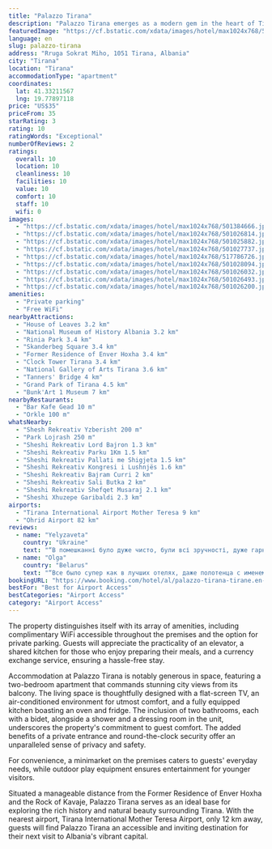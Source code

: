 ```yaml
---
title: "Palazzo Tirana"
description: "Palazzo Tirana emerges as a modern gem in the heart of Tirana, boasting a recent renovation that positions it as a prime choice for travelers seeking both comfort and convenience."
featuredImage: "https://cf.bstatic.com/xdata/images/hotel/max1024x768/501384666.jpg?k=682565ab980e626d9bc8ec418232b1e1a26daadc82f8ff971abee140c733b05d&o=&hp=1"
language: en
slug: palazzo-tirana
address: "Rruga Sokrat Miho, 1051 Tirana, Albania"
city: "Tirana"
location: "Tirana"
accommodationType: "apartment"
coordinates:
  lat: 41.33211567
  lng: 19.77897118
price: "US$35"
priceFrom: 35
starRating: 3
rating: 10
ratingWords: "Exceptional"
numberOfReviews: 2
ratings:
  overall: 10
  location: 10
  cleanliness: 10
  facilities: 10
  value: 10
  comfort: 10
  staff: 10
  wifi: 0
images:
  - "https://cf.bstatic.com/xdata/images/hotel/max1024x768/501384666.jpg?k=682565ab980e626d9bc8ec418232b1e1a26daadc82f8ff971abee140c733b05d&o=&hp=1"
  - "https://cf.bstatic.com/xdata/images/hotel/max1024x768/501026814.jpg?k=1bf395006ce3492e77b233a13bdc0c0b9455a55802512d2ee95a0e182ae38114&o=&hp=1"
  - "https://cf.bstatic.com/xdata/images/hotel/max1024x768/501025882.jpg?k=88fba6c93a989670da695887e6a538999f9336af8175256cac7042cc66254993&o=&hp=1"
  - "https://cf.bstatic.com/xdata/images/hotel/max1024x768/501027737.jpg?k=c35d7baa4364abeb0233b3a200e0c89e997364b6a62644ac1f70c51e466b2806&o=&hp=1"
  - "https://cf.bstatic.com/xdata/images/hotel/max1024x768/517786726.jpg?k=7495dcbd5f3b36a5f8ac1e838950d30674ed8070e95af3f19832e125f5bf7d65&o=&hp=1"
  - "https://cf.bstatic.com/xdata/images/hotel/max1024x768/501028094.jpg?k=766475354621c8d1c243e6a31a411bc6dc83e5cd739e56bcd9def88708d21d95&o=&hp=1"
  - "https://cf.bstatic.com/xdata/images/hotel/max1024x768/501026032.jpg?k=2423f9a1ce59477c182127b26741353af142b840bcf86cc67ce52772b46bad9b&o=&hp=1"
  - "https://cf.bstatic.com/xdata/images/hotel/max1024x768/501026493.jpg?k=d170e3aa189a1deddce72fa6d32cc39f8f1c630dbf75c8818114aadb460810d8&o=&hp=1"
  - "https://cf.bstatic.com/xdata/images/hotel/max1024x768/501026200.jpg?k=67faca875b35eb15f06b0acf99206ed772abedcfc21bb129ae1424f2a3c47672&o=&hp=1"
amenities:
  - "Private parking"
  - "Free WiFi"
nearbyAttractions:
  - "House of Leaves 3.2 km"
  - "National Museum of History Albania 3.2 km"
  - "Rinia Park 3.4 km"
  - "Skanderbeg Square 3.4 km"
  - "Former Residence of Enver Hoxha 3.4 km"
  - "Clock Tower Tirana 3.4 km"
  - "National Gallery of Arts Tirana 3.6 km"
  - "Tanners' Bridge 4 km"
  - "Grand Park of Tirana 4.5 km"
  - "Bunk'Art 1 Museum 7 km"
nearbyRestaurants:
  - "Bar Kafe Gead 10 m"
  - "Orkle 100 m"
whatsNearby:
  - "Shesh Rekreativ Yzberisht 200 m"
  - "Park Lojrash 250 m"
  - "Sheshi Rekreativ Lord Bajron 1.3 km"
  - "Sheshi Rekreativ Parku 1Km 1.5 km"
  - "Sheshi Rekreativ Pallati me Shigjeta 1.5 km"
  - "Sheshi Rekreativ Kongresi i Lushnjës 1.6 km"
  - "Sheshi Rekreativ Bajram Curri 2 km"
  - "Sheshi Rekreativ Sali Butka 2 km"
  - "Sheshi Rekreativ Shefqet Musaraj 2.1 km"
  - "Sheshi Xhuzepe Garibaldi 2.3 km"
airports:
  - "Tirana International Airport Mother Teresa 9 km"
  - "Ohrid Airport 82 km"
reviews:
  - name: "Yelyzaveta"
    country: "Ukraine"
    text: "“В помешканні було дуже чисто, були всі зручності, дуже гарне розташування та привітний господар завжди радий допомогти.”"
  - name: "Olga"
    country: "Belarus"
    text: "“Все было супер как в лучших отелях, даже полотенца с именем апартаментов, хорошая косметика, новая кофемашина, капсулы к ней, апартаменты очень классные: просторные, на кухне все необходимое, рабочий клевый духовой шкаф, даже столовые приборы...”"
bookingURL: "https://www.booking.com/hotel/al/palazzo-tirana-tirane.en-gb.html?aid=8035640"
bestFor: "Best for Airport Access"
bestCategories: "Airport Access"
category: "Airport Access"
---
```


The property distinguishes itself with its array of amenities, including complimentary WiFi accessible throughout the premises and the option for private parking. Guests will appreciate the practicality of an elevator, a shared kitchen for those who enjoy preparing their meals, and a currency exchange service, ensuring a hassle-free stay.

Accommodation at Palazzo Tirana is notably generous in space, featuring a two-bedroom apartment that commands stunning city views from its balcony. The living space is thoughtfully designed with a flat-screen TV, an air-conditioned environment for utmost comfort, and a fully equipped kitchen boasting an oven and fridge. The inclusion of two bathrooms, each with a bidet, alongside a shower and a dressing room in the unit, underscores the property's commitment to guest comfort. The added benefits of a private entrance and round-the-clock security offer an unparalleled sense of privacy and safety.

For convenience, a minimarket on the premises caters to guests' everyday needs, while outdoor play equipment ensures entertainment for younger visitors. 

Situated a manageable distance from the Former Residence of Enver Hoxha and the Rock of Kavaje, Palazzo Tirana serves as an ideal base for exploring the rich history and natural beauty surrounding Tirana. With the nearest airport, Tirana International Mother Teresa Airport, only 12 km away, guests will find Palazzo Tirana an accessible and inviting destination for their next visit to Albania's vibrant capital.